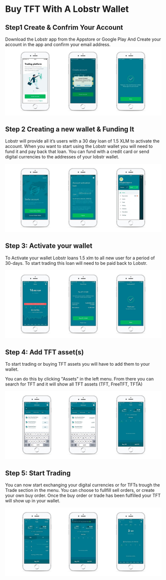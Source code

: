 # Buy TFT With A Lobstr Wallet

## Step1 Create & Confrim Your Account

Download the Lobstr app from the Appstore or Google Play
And Create your account in the app and confirm your email address.![image alt text](./img/lobstr_create_account.jpg)

## Step 2 Creating a new wallet & Funding It


Lobstr will provide all it’s users with a 30 day loan of 1.5 XLM to activate the account. When you want to start using the Lobstr wallet you will need to fund it and pay back that loan. You can fund with a credit card or send digital currencies to the addresses of your lobstr wallet.

![image alt text](./img/lobstr_fund_wallet.jpg)

## Step 3: Activate your wallet

To Activate your wallet Lobstr  loans 1.5 xlm to all new user for a period of 30-days. To start trading this loan will need to be paid back to Lobstr.

![image alt text](./img/lobstr_activate_wallet.jpg)

## Step 4: Add TFT asset(s)

To start trading or buying TFT assets you will have to add them to your wallet.

You can do this by clicking "Assets" in the left menu. From there you can search for TFT and it will show all TFT assets (TFT, FreeTFT, TFTA)

![image alt text](./img/lobstr_add_assets.jpg)

## Step 5: Start Trading

You can now start exchanging your digital currencies or for TFTs trough the Trade section in the menu. You can choose to fullfill sell orders, or create your own buy order. Once the buy order or trade has been fulfilled your TFT will show up in your wallet.

![image alt text](./img/lobstr_trade_tft.jpg)
